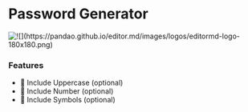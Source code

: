 # Password Generator 

![!\[\](https://pandao.github.io/editor.md/images/logos/editormd-logo-180x180.png)
](https://cdn.discordapp.com/attachments/1159100888049266768/1209454295498629130/image.png?ex=65e6fb16&is=65d48616&hm=d55a26699678a28f229d512a217395518e7319d021dd98432eca0f0086c00f2e&)

### Features
- 🔐 Include Uppercase (optional)
- 🔐 Include Number (optional)
- 🔐 Include Symbols (optional)